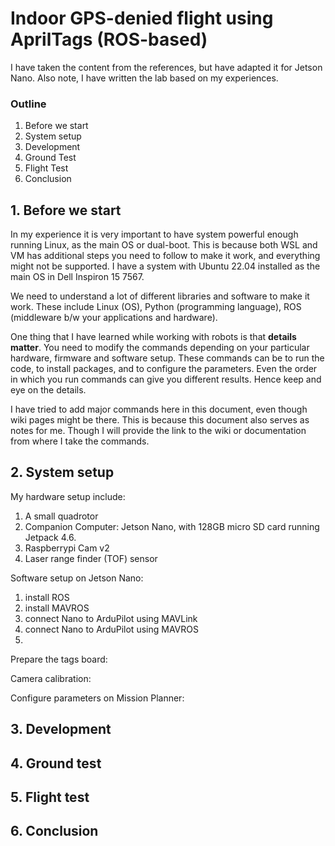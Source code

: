 # Indoor GPS-denied flight using AprilTags (ROS-based)

I have taken the content from the references, but have adapted it for Jetson Nano. Also note, I have written the lab based on my experiences.

### Outline
1. Before we start
2. System setup
3. Development
3. Ground Test
5. Flight Test
6. Conclusion 

## 1. Before we start
In my experience it is very important to have system powerful enough running Linux, as the main OS or dual-boot. This is because both WSL and VM has additional steps you need to follow to make it work, and everything might not be supported. I have a system with Ubuntu 22.04 installed as the main OS in Dell Inspiron 15 7567.

We need to understand a lot of different libraries and software to make it work. These include Linux (OS), Python (programming language), ROS (middleware b/w your applications and hardware).

One thing that I have learned while working with robots is that **details matter**. You need to modify the commands depending on your particular hardware, firmware and software setup. These commands can be to run the code, to install packages, and to configure the parameters. Even the order in which you run commands can give you different results. Hence keep and eye on the details.

I have tried to add major commands here in this document, even though wiki pages might be there. This is because this document also serves as notes for me. Though I will provide the link to the wiki or documentation from where I take the commands.

## 2. System setup

My hardware setup include:
1. A small quadrotor
2. Companion Computer: Jetson Nano, with 128GB micro SD card running Jetpack 4.6.
3. Raspberrypi Cam v2 
4. Laser range finder (TOF) sensor

Software setup on Jetson Nano:
1. install ROS 
2. install MAVROS
3. connect Nano to ArduPilot using MAVLink
4. connect Nano to ArduPilot using MAVROS
5. 

Prepare the tags board:

Camera calibration:

Configure parameters on Mission Planner:



## 3. Development

## 4. Ground test

## 5. Flight test

## 6. Conclusion